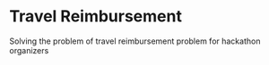 # Travel Reimbursement
Solving the problem of travel reimbursement problem for hackathon organizers
